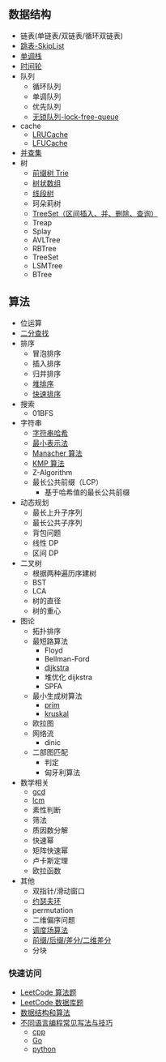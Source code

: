 ## 数据结构

- 链表(单链表/双链表/循环双链表)
- [跳表-SkipList](./algorithm/skiplist/README.md)
- [单调栈](./algorithm/MonotonicStack/)
- [时间轮]()
- 队列
  - 循环队列
  - 单调队列
  - 优先队列
  - [无锁队列-lock-free-queue]()
- cache
  - [LRUCache](./algorithm/lru/)
  - [LFUCache](./algorithm/lfu/)
- [并查集](./algorithm/并查集/)
- 树
  - [前缀树 Trie](./algorithm/Trie/)
  - [树状数组](./algorithm/树状数组/)
  - [线段树](./algorithm/线段树/)
  - 珂朵莉树
  - [TreeSet（区间插入、并、删除、查询）](<./algorithm/区间插入和并、删除、查询(set版)/>)
  - Treap
  - Splay
  - AVLTree
  - RBTree
  - TreeSet
  - LSMTree
  - BTree

## 算法

- 位运算
- [二分查找](./algorithm/二分查找/)
- 排序
  - 冒泡排序
  - 插入排序
  - 归并排序
  - [堆排序](./algorithm/HeapSort/)
  - [快速排序](./algorithm/qsort/)
- 搜索
  - 01BFS
- 字符串
  - [字符串哈希](./algorithm/字符串哈希/)
  - [最小表示法](./algorithm/最小表示法/)
  - [Manacher 算法](./algorithm/manacher/)
  - [KMP 算法](./algorithm/KMP/)
  - Z-Algorithm
  - 最长公共前缀（LCP）
    - 基于哈希值的最长公共前缀
- 动态规划
  - 最长上升子序列
  - 最长公共子序列
  - 背包问题
  - 线性 DP
  - 区间 DP
- 二叉树
  - 根据两种遍历序建树
  - BST
  - LCA
  - 树的直径
  - 树的重心
- 图论
  - 拓扑排序
  - 最短路算法
    - Floyd
    - Bellman-Ford
    - [dijkstra](./algorithm/dijkstra/)
    - 堆优化 dijkstra
    - SPFA
  - 最小生成树算法
    - [prim](./algorithm/prim/)
    - [kruskal](./algorithm/kruskal/)
  - 欧拉图
  - 网络流
    - dinic
  - 二部图匹配
    - 判定
    - 匈牙利算法
- 数学相关
  - [gcd](./algorithm/math/gcd.go)
  - [lcm](./algorithm/math/lcm.go)
  - 素性判断
  - 筛法
  - 质因数分解
  - 快速幂
  - 矩阵快速幂
  - 卢卡斯定理
  - 欧拉函数
- 其他
  - 双指针/滑动窗口
  - [约瑟夫环](./algorithm/约瑟夫环/README.md)
  - permutation
  - 二维偏序问题
  - [调度场算法](./algorithm/调度场算法/)
  - [前缀/后缀/差分/二维差分](./algorithm/前缀&后缀&差分/)
  - 分块

### 快速访问

- [LeetCode 算法题](./leetcode/)
- [LeetCode 数据库题](./leetcode-mysql/)
- [数据结构和算法](https://github.com/lrhhhhhh/ACAutomaton/tree/main/algorithm)
- [不同语言编程常见写法与技巧](./tips%20%26%20tricks/)
  - [cpp](./tips%20%26%20tricks/cpp.md)
  - [Go](./tips%20%26%20tricks/Go.md)
  - [python](./tips%20%26%20tricks/py.md)
